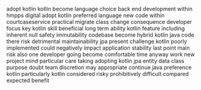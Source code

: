 adopt kotlin kotlin become language choice back end development within hmpps digital adopt kotlin preferred language new code within courtcaseservice practical migrate class change consequence developer focus key kotlin skill beneficial long term ability kotlin feature including inherent null safety immutability codebase become hybrid kotlin java code there risk detrimental maintainability jpa present challenge kotlin poorly implemented could negatively impact application stability last point main risk also one developer going become comfortable time anyway work new project mind particular care taking adopting kotlin jpa entity data class purpose doubt team discretion may appropriate continue java preference kotlin particularly kotlin considered risky prohibitively difficult compared expected benefit